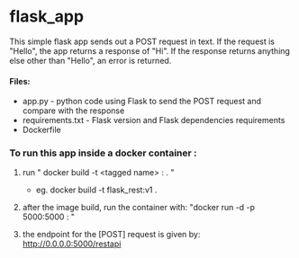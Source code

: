 # flask_app


This simple flask app sends out a POST request in text. If the request is "Hello", the app returns a response of "Hi". If the response returns anything else other than "Hello", an error is returned.

#### Files: 
* app.py - python code using Flask to send the POST request and compare with the response 
* requirements.txt - Flask version and Flask dependencies requirements 
* Dockerfile 

### To run this app inside a docker container : 
1. run "  docker build -t \<tagged name> :<tagged version > . "
   * eg. docker build -t flask_rest:v1 .
1. after the image build, run the container with: "docker run -d -p 5000:5000 <tagged name> :<tagged version > "

1. the endpoint for the [POST] request is given by: http://0.0.0.0:5000/restapi

